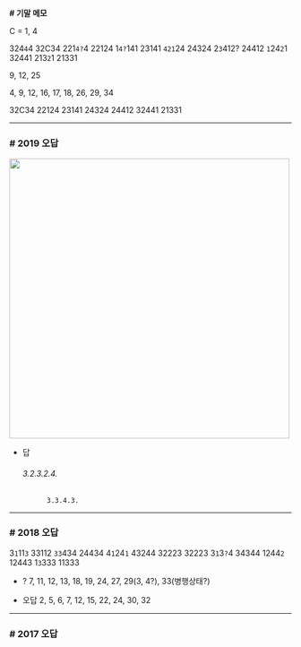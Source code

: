 **# 기말 메모**

C = 1, 4

324`4`4   32C34
221`4?`4  22124
1`4?`141  23141
`421`24   24324
2`3`412?  24412
`1`24`2`1   32441
213`2`1   21331

9, 12, 25 

4, 9, 12, 16, 17, 18, 26, 29, 34

32C34
22124
23141
24324
24412
32441
21331

___

### **# 2019 오답**
<img src="https://user-images.githubusercontent.com/66513003/121658740-97016900-cadc-11eb-9971-d8179cb45c76.png" width="500">

- 답
    ###### 3.2.3.2.4.
            3.3.4.3.

___

### **# 2018 오답**

3`1`11`3`   33112
`33`434   24434
4`1`24`1`   43244
32223   32223
3`1`3`?`4   34344
1244`2`   12443
1`3`333   11333


- ?
7, 11, 12, 13, 18, 19, 24, 27, 29(3, 4?), 33(병행상태?)

- 오답
2, 5, 6, 7, 12, 15, 22, 24, 30, 32

____

### **# 2017 오답**


